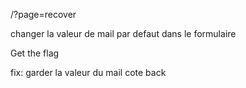 /?page=recover

changer la valeur de mail par defaut dans le formulaire

Get the flag

fix:
	garder la valeur du mail cote back
